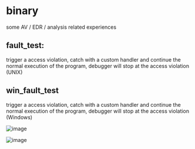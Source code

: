 # binary
some AV / EDR / analysis related experiences

## fault_test: 
trigger a access violation, catch with a custom handler and continue the normal execution of the program, debugger will stop at the access violation (UNIX)

## win_fault_test
trigger a access violation, catch with a custom handler and continue the normal execution of the program, debugger will stop at the access violation (Windows)

![image](https://github.com/demon-i386/evasions/assets/75624951/4122717d-774b-476c-8249-092d7e089702)

![image](https://github.com/demon-i386/evasions/assets/75624951/c23a0361-7cfb-4bb4-a41d-a74c7dfe5aeb)
